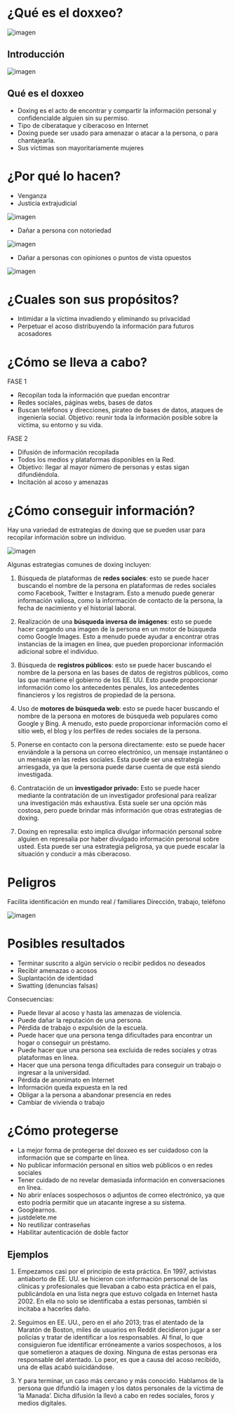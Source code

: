 

# ¿Qué es el doxxeo?

![imagen](img/2022-11-25-17-39-11.png)

## Introducción

![imagen](img/2022-11-25-17-39-35.png)

## Qué es el doxxeo

- Doxing es el acto de encontrar y compartir la información personal y confidencialde alguien sin su permiso.
- Tipo de ciberataque y ciberacoso en Internet
- Doxing puede ser usado para amenazar o atacar a la persona, o para chantajearla.
- Sus víctimas son mayoritariamente mujeres

# ¿Por qué lo hacen?

- Venganza
- Justicia extrajudicial

![imagen](img/2022-11-25-17-40-13.png)

- Dañar a persona con notoriedad

![imagen](img/2022-11-25-17-40-03.png)

- Dañar a personas con opiniones o puntos de vista opuestos

![imagen](img/2022-11-25-17-40-09.png)

# ¿Cuales son sus propósitos?

- Intimidar a la víctima invadiendo y eliminando su privacidad
- Perpetuar el acoso distribuyendo la información para futuros acosadores

# ¿Cómo se lleva a cabo?

FASE 1

- Recopilan toda la información que puedan encontrar
- Redes sociales, páginas webs, bases de datos
- Buscan teléfonos y direcciones, pirateo de bases de datos, ataques de ingeniería social.
Objetivo: reunir toda la información posible sobre la víctima, su entorno y su vida.

FASE 2

- Difusión de información recopilada
- Todos los medios y plataformas disponibles en la Red.
- Objetivo: llegar al mayor número de personas y estas sigan difundiéndola.
- Incitación al acoso y amenazas


# ¿Cómo conseguir información?

Hay una variedad de estrategias de doxing que se pueden usar para recopilar información sobre un individuo.

![imagen](img/2022-11-28-20-14-29.png)

Algunas estrategias comunes de doxing incluyen:

1. Búsqueda de plataformas de **redes sociales**: esto se puede hacer buscando el nombre de la persona en plataformas de redes sociales como Facebook, Twitter e Instagram. Esto a menudo puede generar información valiosa, como la información de contacto de la persona, la fecha de nacimiento y el historial laboral.

2. Realización de una **búsqueda inversa de imágenes**: esto se puede hacer cargando una imagen de la persona en un motor de búsqueda como Google Images. Esto a menudo puede ayudar a encontrar otras instancias de la imagen en línea, que pueden proporcionar información adicional sobre el individuo.

3. Búsqueda de **registros públicos**: esto se puede hacer buscando el nombre de la persona en las bases de datos de registros públicos, como las que mantiene el gobierno de los EE. UU. Esto puede proporcionar información como los antecedentes penales, los antecedentes financieros y los registros de propiedad de la persona.

4. Uso de **motores de búsqueda web**: esto se puede hacer buscando el nombre de la persona en motores de búsqueda web populares como Google y Bing. A menudo, esto puede proporcionar información como el sitio web, el blog y los perfiles de redes sociales de la persona.

5. Ponerse en contacto con la persona directamente: esto se puede hacer enviándole a la persona un correo electrónico, un mensaje instantáneo o un mensaje en las redes sociales. Esta puede ser una estrategia arriesgada, ya que la persona puede darse cuenta de que está siendo investigada.

6. Contratación de un **investigador privado:** Esto se puede hacer mediante la contratación de un investigador profesional para realizar una investigación más exhaustiva. Esta suele ser una opción más costosa, pero puede brindar más información que otras estrategias de doxing.

7. Doxing en represalia: esto implica divulgar información personal sobre alguien en represalia por haber divulgado información personal sobre usted. Esta puede ser una estrategia peligrosa, ya que puede escalar la situación y conducir a más ciberacoso.

# Peligros
Facilita identificación en mundo real / familiares
Dirección, trabajo, teléfono

![imagen](img/2022-11-25-17-40-38.png)

# Posibles resultados

- Terminar suscrito a algún servicio o recibir pedidos no deseados
- Recibir amenazas o acosos
- Suplantación de identidad
- Swatting (denuncias falsas)

Consecuencias:

- Puede llevar al acoso y hasta las amenazas de violencia.
- Puede dañar la reputación de una persona.
- Pérdida de trabajo o expulsión de la escuela.
- Puede hacer que una persona tenga dificultades para encontrar un hogar o conseguir un préstamo.
- Puede hacer que una persona sea excluida de redes sociales y otras plataformas en línea.
- Hacer que una persona tenga dificultades para conseguir un trabajo o ingresar a la universidad.
- Pérdida de anonimato en Internet
- Información queda expuesta en la red
- Obligar a la persona a abandonar presencia en redes
- Cambiar de vivienda o trabajo

# ¿Cómo protegerse

- La mejor forma de protegerse del doxxeo es ser cuidadoso con la información que se comparte en línea.
- No publicar información personal en sitios web públicos o en redes sociales
- Tener cuidado de no revelar demasiada información en conversaciones en línea.
- No abrir enlaces sospechosos o adjuntos de correo electrónico, ya que esto podría permitir que un atacante ingrese a su sistema.
- Googlearnos.
- justdelete.me
- No reutilizar contraseñas
- Habilitar autenticación de doble factor



## Ejemplos

1. Empezamos casi por el principio de esta práctica. En 1997, activistas antiaborto de EE. UU. se hicieron con información personal de las clínicas y profesionales que llevaban a cabo esta práctica en el país, publicándola en una lista negra que estuvo colgada en Internet hasta 2002. En ella no solo se identificaba a estas personas, también si incitaba a hacerles daño.

2. Seguimos en EE. UU., pero en el año 2013; tras el atentado de la Maratón de Boston, miles de usuarios en Reddit decidieron jugar a ser policías y tratar de identificar a los responsables. Al final, lo que consiguieron fue identificar erróneamente a varios sospechosos, a los que sometieron a ataques de doxing. Ninguna de estas personas era responsable del atentado. Lo peor, es que a causa del acoso recibido, una de ellas acabó suicidándose.

3. Y para terminar, un caso más cercano y más conocido. Hablamos de la persona que difundió la imagen y los datos personales de la víctima de ‘la Manada’. Dicha difusión la llevó a cabo en redes sociales, foros y medios digitales.
